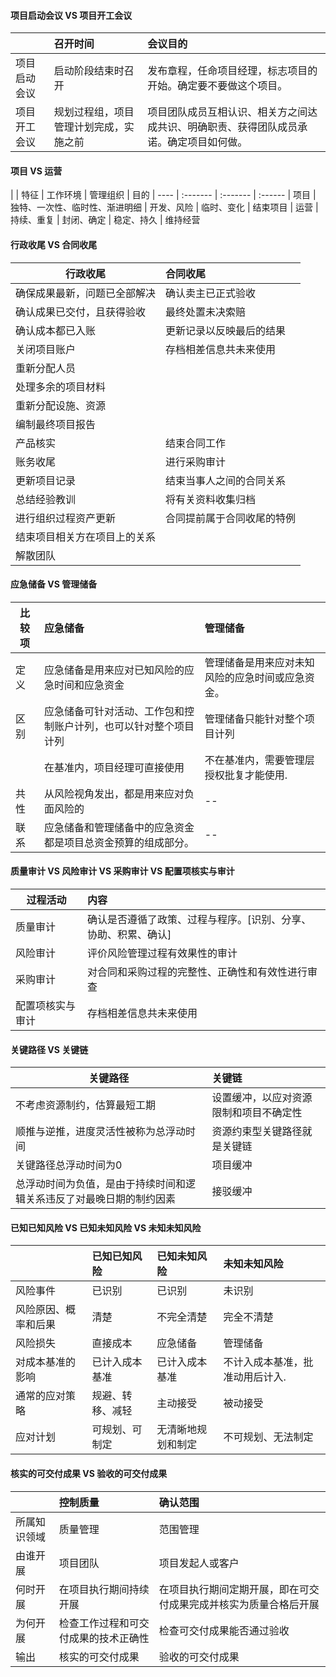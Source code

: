 #### 项目启动会议 VS 项目开工会议
|  | 召开时间 | 会议目的
| ---------- | :------- | :-------
| 项目启动会议 | 启动阶段结束时召开 | 发布章程，任命项目经理，标志项目的开始。确定要不要做这个项目。
| 项目开工会议 | 规划过程组，项目管理计划完成，实施之前 | 项目团队成员互相认识、相关方之间达成共识、明确职责、获得团队成员承诺。确定项目如何做。

#### 项目 VS 运营
|  | 特征 | 工作环境 | 管理组织 | 目的
| ---- | :------- | :------- | :------
| 项目 | 独特、一次性、临时性、渐进明细 | 开发、风险 | 临时、变化 | 结束项目
| 运营 | 持续、重复 | 封闭、确定 | 稳定、持久 | 维持经营

#### 行政收尾 VS 合同收尾
|  行政收尾 | 合同收尾
| ---------- | :-------
| 确保成果最新，问题已全部解决 | 确认卖主已正式验收
| 确认成果已交付，且获得验收 |  最终处置未决索赔
| 确认成本都已入账 | 更新记录以反映最后的结果
| 关闭项目账户 | 存档相差信息共未来使用
| 重新分配人员 |
| 处理多余的项目材料 |
| 重新分配设施、资源 |
| 编制最终项目报告 |    
| 产品核实 | 结束合同工作    
| 账务收尾 | 进行采购审计   
| 更新项目记录 | 结束当事人之间的合同关系   
| 总结经验教训 | 将有关资料收集归档   
| 进行组织过程资产更新 | 合同提前属于合同收尾的特例   
| 结束项目相关方在项目上的关系 |  
| 解散团队 |    

#### 应急储备 VS 管理储备
| 比较项 | 应急储备 | 管理储备
| ----- | :------- | :-------
| 定义 | 应急储备是用来应对已知风险的应急时间和应急资金 | 管理储备是用来应对未知风险的应急时间或应急资金。
| 区别 | 应急储备可针对活动、工作包和控制账户计列，也可以针对整个项目计列 | 管理储备只能针对整个项目计列
|      | 在基准内，项目经理可直接使用 | 不在基准内，需要管理层授权批复才能使用.
| 共性 | 从风险视角发出，都是用来应对负面风险的 | --
| 联系 | 应急储备和管理储备中的应急资金都是项目总资金预算的组成部分。 | --

#### 质量审计 VS 风险审计 VS 采购审计 VS 配置项核实与审计
|  过程活动 | 内容
| ---------- | :-------
| 质量审计 | 确认是否遵循了政策、过程与程序。[识别、分享、协助、积累、确认]
| 风险审计 | 评价风险管理过程有效果性的审计
| 采购审计 | 对合同和采购过程的完整性、正确性和有效性进行审查
| 配置项核实与审计 | 存档相差信息共未来使用


#### 关键路径 VS 关键链
|  关键路径 | 关键链
| ---------- | :-------
| 不考虑资源制约，估算最短工期 | 设置缓冲，以应对资源限制和项目不确定性
| 顺推与逆推，进度灵活性被称为总浮动时间 |  资源约束型关键路径就是关键链
| 关键路径总浮动时间为0 | 项目缓冲
| 总浮动时间为负值，是由于持续时间和逻辑关系违反了对最晚日期的制约因素 | 接驳缓冲

#### 已知已知风险 VS 已知未知风险 VS 未知未知风险
| | 已知已知风险 | 已知未知风险 | 未知未知风险
| ----- | :------- | :------- | :-------
| 风险事件 | 已识别 | 已识别  | 未识别
| 风险原因、概率和后果 | 清楚 | 不完全清楚 | 完全不清楚
| 风险损失 | 直接成本 | 应急储备 | 管理储备
| 对成本基准的影响 | 已计入成本基准 | 已计入成本基准 | 不计入成本基准，批准动用后计入.
| 通常的应对策略 | 规避、转移、减轻 | 主动接受 | 被动接受
| 应对计划 | 可规划、可制定 | 无清晰地规划和制定 | 不可规划、无法制定

#### 核实的可交付成果 VS 验收的可交付成果
|  | 控制质量 | 确认范围
| ---------- | :------- | :-------
| 所属知识领域 | 质量管理 | 范围管理
| 由谁开展 | 项目团队 | 项目发起人或客户
| 何时开展 | 在项目执行期间持续开展 | 在项目执行期间定期开展，即在可交付成果完成并核实为质量合格后开展
| 为何开展 | 检查工作过程和可交付成果的技术正确性 | 检查可交付成果能否通过验收
| 输出 | 核实的可交付成果 | 验收的可交付成果
